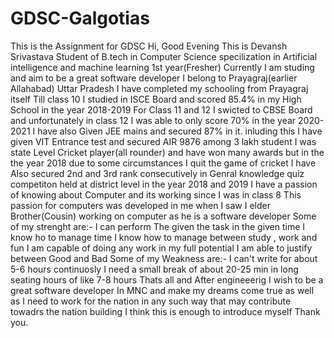 # GDSC-Galgotias
This is the Assignment for GDSC
Hi, Good Evening
This is Devansh Srivastava
Student of B.tech in Computer Science specilization in Artificial intelligence and machine learning 1st year(Fresher)
Currently I am studing and aim to be a great software developer
I belong to Prayagraj(earlier Allahabad) Uttar Pradesh
I have completed my schooling from Prayagraj itself
Till class 10 I studied in ISCE Board and scored 85.4% in my High School in the year 2018-2019
For Class 11 and 12 I swicted to CBSE Board and unfortunately in class 12 I was able to only score 70% in the year 2020-2021
I have also Given JEE mains and secured 87% in it.
inluding this I have given VIT Entrance test and secured AIR 9876 among 3 lakh student
I was state Level Cricket player(all rounder) and have won many awards but in the the year 2018 due to some circumstances I quit the game of cricket
I have Also secured 2nd and 3rd rank consecutively in Genral knowledge quiz competiton held at district level in the year 2018 and 2019 
I have a passion of knowing about Computer and its working since I was in class 8
This passion for computers was developed in me when I saw I elder Brother(Cousin) working on computer as he is a software developer
Some of my strenght are:-
I can perform The given the task in the given time
I know ho to manage time 
I know how to manage between study , work and fun
I am capable of doing any work in my full potential 
I am able to justify between Good and Bad
Some of my Weakness are:-
I can't write for about 5-6 hours continuosly
I need a small break of about 20-25 min in long seating hours of like 7-8 hours
Thats all
and After engineeerig I wish to be a great software developer In MNC and 
make my dreams come true as well as I need to work for the nation in any such way
that may contribute towadrs the nation building
I think this is enough to introduce myself
Thank you.
